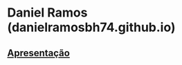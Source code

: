 # Daniel Ramos (danielramosbh74.github.io)
## [Apresentação](https://danielramosbh74.github.io)
<!-- O que é mais objetivo, direto? Site profissional, Apresentação, Serviços, Portfólio? ->>

<!-- ## [Presentation](https://danielramosbh74.github.io/index_en) -->

<!-- ![G Suite Administration Certificate](/images/Certificado-G-Suite-Administration.png) -->
